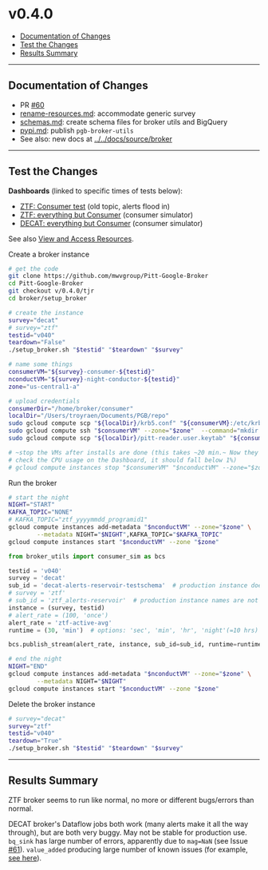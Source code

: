 # v0.4.0

- [Documentation of Changes](#documentation-of-changes)
- [Test the Changes](#test-the-changes)
- [Results Summary](#results-summary)  

---

## Documentation of Changes

- PR [#60](https://github.com/mwvgroup/Pitt-Google-Broker/pull/60)
- [rename-resources.md](rename-resources.md): accommodate generic survey
- [schemas.md](schemas.md): create schema files for broker utils and BigQuery
- [pypi.md](pypi.md): publish `pgb-broker-utils`
- See also: new docs at [../../docs/source/broker](../../docs/source/broker)

---

## Test the Changes

__Dashboards__ (linked to specific times of tests below):
- [ZTF: Consumer test](https://console.cloud.google.com/monitoring/dashboards/builder/broker-instance-ztf-v040?project=ardent-cycling-243415&dashboardBuilderState=%257B%2522editModeEnabled%2522:false%257D&startTime=20210509T171043-04:00&endTime=20210509T171543-04:00) (old topic, alerts flood in)
- [ZTF: everything but Consumer](https://console.cloud.google.com/monitoring/dashboards/builder/broker-instance-ztf-v040?project=ardent-cycling-243415&dashboardBuilderState=%257B%2522editModeEnabled%2522:false%257D&startTime=20210509T155021-04:00&endTime=20210509T164021-04:00) (consumer simulator)
- [DECAT: everything but Consumer](https://console.cloud.google.com/monitoring/dashboards/builder/broker-instance-decat-v040?project=ardent-cycling-243415&dashboardBuilderState=%257B%2522editModeEnabled%2522:false%257D&startTime=20210509T172821-04:00&endTime=20210509T180521-04:00) (consumer simulator)

See also [View and Access Resources](view-resources.md).


Create a broker instance
```bash
# get the code
git clone https://github.com/mwvgroup/Pitt-Google-Broker
cd Pitt-Google-Broker
git checkout v/0.4.0/tjr
cd broker/setup_broker

# create the instance
survey="decat"
# survey="ztf"
testid="v040"
teardown="False"
./setup_broker.sh "$testid" "$teardown" "$survey"

# name some things
consumerVM="${survey}-consumer-${testid}"
nconductVM="${survey}-night-conductor-${testid}"
zone="us-central1-a"

# upload credentials
consumerDir="/home/broker/consumer"
localDir="/Users/troyraen/Documents/PGB/repo"
sudo gcloud compute scp "${localDir}/krb5.conf" "${consumerVM}:/etc/krb5.conf" --zone="$zone"
sudo gcloud compute ssh "$consumerVM" --zone="$zone"  --command="mkdir -p ${consumerDir}"
sudo gcloud compute scp "${localDir}/pitt-reader.user.keytab" "${consumerVM}:${consumerDir}/pitt-reader.user.keytab" --zone="$zone"

# ~stop the VMs after installs are done (this takes ~20 min.~ Now they auto-shutdown
# check the CPU usage on the Dashboard, it should fall below 1%)
# gcloud compute instances stop "$consumerVM" "$nconductVM" --zone="$zone"
```

Run the broker
```bash
# start the night
NIGHT="START"
KAFKA_TOPIC="NONE"
# KAFKA_TOPIC="ztf_yyyymmdd_programid1"
gcloud compute instances add-metadata "$nconductVM" --zone="$zone" \
        --metadata NIGHT="$NIGHT",KAFKA_TOPIC="$KAFKA_TOPIC"
gcloud compute instances start "$nconductVM" --zone "$zone"
```

```python
from broker_utils import consumer_sim as bcs

testid = 'v040'
survey = 'decat'
sub_id = 'decat-alerts-reservoir-testschema'  # production instance doesn't exist yet
# survey = 'ztf'
# sub_id = 'ztf_alerts-reservoir'  # production instance names are not yet updated
instance = (survey, testid)
# alert_rate = (100, 'once')
alert_rate = 'ztf-active-avg'
runtime = (30, 'min')  # options: 'sec', 'min', 'hr', 'night'(=10 hrs)

bcs.publish_stream(alert_rate, instance, sub_id=sub_id, runtime=runtime)
```
```bash
# end the night
NIGHT="END"
gcloud compute instances add-metadata "$nconductVM" --zone="$zone" \
        --metadata NIGHT="$NIGHT"
gcloud compute instances start "$nconductVM" --zone "$zone"
```

Delete the broker instance
```bash
# survey="decat"
survey="ztf"
testid="v040"
teardown="True"
./setup_broker.sh "$testid" "$teardown" "$survey"
```

---

## Results Summary

ZTF broker seems to run like normal, no more or different bugs/errors than normal.

DECAT broker's Dataflow jobs both work (many alerts make it all the way through), but are both very buggy. May not be stable for production use. `bq_sink` has large number of errors, apparently due to `mag=NaN` (see Issue [#61](https://github.com/mwvgroup/Pitt-Google-Broker/issues/61)). `value_added` producing large number of known issues (for example, [see here](https://github.com/troyraen/PGB_testing/issues/5)).
